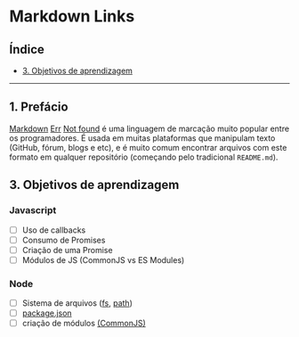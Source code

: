 # Markdown Links

## Índice

* [3. Objetivos de aprendizagem](#3-objetivos-de-aprendizagem)

***

## 1. Prefácio

[Markdown](https://pt.wikipedia.org/wiki/Markdown)
[Err](https://pt.wikiihfwierhpedia.org/wiki/Markdown)
[Not found](https://www.google.com/404) é uma linguagem de marcação
muito popular entre os programadores. É usada em muitas plataformas que
manipulam texto (GitHub, fórum, blogs e etc), e é muito comum encontrar arquivos
com este formato em qualquer repositório (começando pelo tradicional
`README.md`).

## 3. Objetivos de aprendizagem

### Javascript

* [ ] Uso de callbacks
* [ ] Consumo de Promises
* [ ] Criação de uma Promise
* [ ] Módulos de JS (CommonJS vs ES Modules)

### Node

* [ ] Sistema de arquivos ([fs](https://nodejs.org/api/fs.html), [path](https://nodejs.org/api/path.html))
* [ ] [package.json](https://docs.npmjs.com/files/package.json)
* [ ] criação de módulos [(CommonJS)](https://nodejs.org/docs/latest-v0.10.x/api/modules.html)